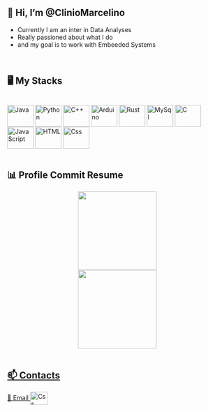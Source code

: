<div>
  <h2>👋 Hi, I’m @ClinioMarcelino</h2>
  <ul>
    <li>Currently I am an inter in Data Analyses</li>
    <li>Really passioned about what I do</li>
    <li>and my goal is to work with Embeeded Systems</li>
</div>
<br>
<h2>🖥️ My Stacks</h2>
<div style="display: inline_block"><br>
  <a href="https://www.oracle.com/br/java/"><img align="center" alt="Java" height="50" width="60" src="https://cdn.jsdelivr.net/gh/devicons/devicon/icons/java/java-original-wordmark.svg"/></a>
  <a href="https://www.python.org/"><img align="center" alt="Python" height="50" width="60" src="https://cdn.jsdelivr.net/gh/devicons/devicon/icons/python/python-original.svg"/></a>
  <a href="https://isocpp.org/"> <img align="center" alt="C++" height="50" width="60" src="https://cdn.jsdelivr.net/gh/devicons/devicon/icons/cplusplus/cplusplus-original.svg"/></a>
  <a href="https://www.arduino.cc/"><img align="center" alt="Arduino" height="50" width="60" src="https://cdn.jsdelivr.net/gh/devicons/devicon/icons/arduino/arduino-original-wordmark.svg" /></a>
  <a href="https://www.rust-lang.org/"><img align="center" alt="Rust" height="50" width="60" src="https://cdn.jsdelivr.net/gh/devicons/devicon/icons/rust/rust-plain.svg" /></a>
  <a href="https://www.mysql.com/"><img align="center" alt="MySql" height="50" width="60" src="https://cdn.jsdelivr.net/gh/devicons/devicon/icons/mysql/mysql-original-wordmark.svg"/></a>
  <a href="https://www.cprogramming.com/"><img align="center" alt="C" height="50" width="60" src="https://cdn.jsdelivr.net/gh/devicons/devicon/icons/c/c-original.svg"/></a>
  <a href="https://www.javascript.com/"><img align="center" alt="JavaScript" height="50" width="60" src="https://cdn.jsdelivr.net/gh/devicons/devicon/icons/javascript/javascript-plain.svg" /></a>     
  <a><img align="center" alt="HTML" height="50" width="60" src="https://cdn.jsdelivr.net/gh/devicons/devicon/icons/html5/html5-original.svg"/></a>
  <a><img align="center" alt="Css" height="50" width="60"src="https://cdn.jsdelivr.net/gh/devicons/devicon/icons/css3/css3-original.svg" /></a>
</div>
<br>
<h2>📊 Profile Commit Resume </h2>
<div align="center">
  <a href="https://github.com/ClinioMarcelino">
  <img height="180em" src="https://github-readme-stats.vercel.app/api?username=ClinioMarcelino&show_icons=true&theme=dracula&include_all_commits"/>
</div>
  
<div align="center">
  <img height="180em" src="https://github-readme-stats.vercel.app/api/top-langs/?username=ClinioMarcelino&layout=compact&langs_count=7&theme=dracula"/>
</div>

<br>
<h2>📫 Contacts</h2>
<div>
  <a href ="mailto:cliniof@gmail.com">📧 Email </a>
  <a href="https://www.linkedin.com/in/cliniomarcelino/)https://www.linkedin.com/in/cliniomarcelino/" target="_blank"><img align="center" alt="Css" height="30" width="40" src="https://cdn.jsdelivr.net/gh/devicons/devicon/icons/linkedin/linkedin-original.svg"/></a>
</div>
